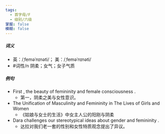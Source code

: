 ```yaml
---
tags:
  - 首字母/F
  - 级别/六级
掌握: false
模糊: false
---
```

##### 词义
- 英：/ˌfeməˈnɪnəti/； 美：/ˌfeməˈnɪnəti/
- #词性/n  阴柔；女气；女子气质
##### 例句
- First , the beauty of femininity and female consciousness .
	- 第一，阴柔之美与女性意识。
- The Unification of Masculinity and Femininity in The Lives of Girls and Women
	- 《姑娘与女士的生活》中女主人公的阳刚与阴柔
- Dara challenges our stereotypical ideas about gender and femininity .
	- 达拉对我们老一套的性别和女性特质观念提出了异议。

